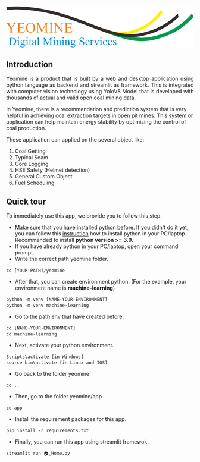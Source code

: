 <!---
Copyright 2023 The Yeomine Team. All rights reserved.

Licensed under the Apache License, Version 2.0 (the "License");
you may not use this file except in compliance with the License.
You may obtain a copy of the License at

    http://www.apache.org/licenses/LICENSE-2.0

Unless required by applicable law or agreed to in writing, software
distributed under the License is distributed on an "AS IS" BASIS,
WITHOUT WARRANTIES OR CONDITIONS OF ANY KIND, either express or implied.
See the License for the specific language governing permissions and
limitations under the License.
-->

<h3 align="center">
    <a href="https://hf.co/course"><img src="data/images/logo_yeomine.png"></a>
</h3>

## Introduction

<p align="justify">
Yeomine is a product that is built by a web and desktop application using python language as backend and streamlit
as framework. This is integrated with computer vision technology using YoloV8 Model that is developed 
with thousands of actual and valid open coal mining data.

In Yeomine, there is a recommendation and prediction system that is very helpful in achieving coal extraction targets in open pit mines. 
This system or application can help maintain energy stability by optimizing the control of coal production.
</p>


These application can applied on the several object like:
1. Coal Getting
2. Typical Seam
3. Core Logging
4. HSE Safety (Helmet detection)
5. General Custom Object
6. Fuel Scheduling

## Quick tour

To immediately use this app, we provide you to follow this step. 

- Make sure that you have installed python before.
If you didn't do it yet, you can follow this [instruction](https://www.python.org/downloads) how to install python in your PC/laptop.
Recommended to install **python version >= 3.9.**
- If you have already python in your PC/laptop, open your command prompt.
- Write the correct path yeomine folder.
``` 
cd [YOUR-PATH]/yeomine
``` 
- After that, you can create environment python. (For the example, your environment name is **machine-learning**)
```
python -m venv [NAME-YOUR-ENVIRONMENT]
python -m venv machine-learning
``` 
- Go to the path env that have created before.
```
cd [NAME-YOUR-ENVIRONMENT]
cd machine-learning
```
- Next, activate your python environment.
```
Scripts\activate [in Windows]
source bin\activate [in Linux and IOS]
```
- Go back to the folder yeomine
``` 
cd ..
```
- Then, go to the folder yeomine/app
```
cd app
```
- Install the requirement packages for this app.
```
pip install -r requirements.txt
```
- Finally, you can run this app using streamlit framewok.
```
streamlit run 🏠_Home.py
```